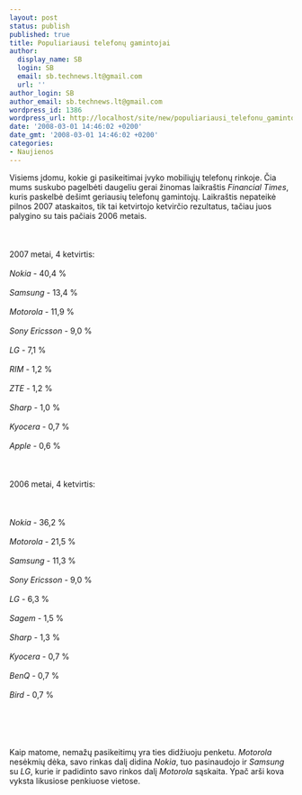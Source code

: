 ```yaml
---
layout: post
status: publish
published: true
title: Populiariausi telefonų gamintojai
author:
  display_name: SB
  login: SB
  email: sb.technews.lt@gmail.com
  url: ''
author_login: SB
author_email: sb.technews.lt@gmail.com
wordpress_id: 1386
wordpress_url: http://localhost/site/new/populiariausi_telefonu_gamintojai/
date: '2008-03-01 14:46:02 +0200'
date_gmt: '2008-03-01 14:46:02 +0200'
categories:
- Naujienos
---
```

<p>Visiems įdomu, kokie gi pasikeitimai įvyko mobiliųjų telefonų rinkoje. Čia mums suskubo pagelbėti daugeliu gerai žinomas laikraštis <i>Financial Times</i>, kuris paskelbė dešimt geriausių telefonų gamintojų. Laikraštis nepateikė pilnos 2007 ataskaitos, tik tai ketvirtojo ketvirčio rezultatus, tačiau juos palygino su tais pačiais 2006 metais.<br />
<br><br />
<br>2007 metai, 4 ketvirtis:<br />
<br><i>Nokia</i>  - 40,4 %<br />
<br><i>Samsung</i> - 13,4 %<br />
<br><i>Motorola</i>  - 11,9 %<br />
<br><i>Sony Ericsson</i>  - 9,0 %<br />
<br><i>LG</i>  - 7,1 %<br />
<br><i>RIM</i>  - 1,2 %<br />
<br><i>ZTE</i>  - 1,2 %<br />
<br><i>Sharp</i>  - 1,0 %<br />
<br><i>Kyocera</i>  - 0,7 %<br />
<br><i>Apple</i>  - 0,6 %<br />
<br><br />
<br>2006 metai, 4 ketvirtis:<br />
<br><br />
<br><i>Nokia</i>  - 36,2 %<br />
<br><i>Motorola</i>  - 21,5 %<br />
<br><i>Samsung</i>  - 11,3 %<br />
<br><i>Sony Ericsson</i>  - 9,0 %<br />
<br><i>LG</i>   - 6,3 %<br />
<br><i>Sagem</i>  - 1,5 %<br />
<br><i>Sharp</i>  - 1,3 %<br />
<br><i>Kyocera</i>  - 0,7 %<br />
<br><i>BenQ</i>  - 0,7 %<br />
<br><i>Bird</i>  - 0,7 %<br />
<br><br />
<br><br />
<br>Kaip matome, nemažų pasikeitimų yra ties didžiuoju penketu. <i>Motorola</i> nesėkmių dėka, savo rinkas dalį didina <i>Nokia</i>, tuo pasinaudojo ir <i>Samsung</i> su <i>LG</i>, kurie ir padidinto savo rinkos dalį <i>Motorola</i> sąskaita. Ypač arši kova vyksta likusiose penkiuose vietose.</p>
